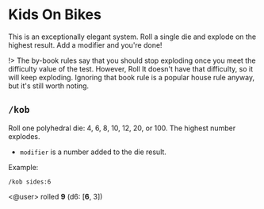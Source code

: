 # Kids On Bikes

This is an exceptionally elegant system. Roll a single die and explode on the highest result. Add a modifier and you're done!

!> The by-book rules say that you should stop exploding once you meet the difficulty value of the test. However, Roll It doesn't have that difficulty, so it will keep exploding. Ignoring that book rule is a popular house rule anyway, but it's still worth noting.

## `/kob`

Roll one polyhedral die: 4, 6, 8, 10, 12, 20, or 100. The highest number explodes.

* `modifier` is a number added to the die result.

<!-- panels:start -->
<!-- panels:title -->
Example:
<!-- div:left-panel -->
```invocation
/kob sides:6
```
<!-- div:right-panel -->
<@user> rolled **9** (d6: [**6**, 3])
<!-- panels:end -->
